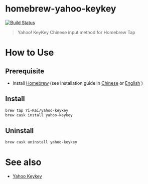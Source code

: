 # homebrew-yahoo-keykey

[![Build Status](https://travis-ci.org/Yi-Kai/homebrew-yahoo-keykey.svg?branch=master)](https://travis-ci.org/Yi-Kai/homebrew-yahoo-keykey)

> Yahoo! KeyKey Chinese input method for Homebrew Tap

# How to Use

## Prerequisite

 * Install [Homebrew](https://brew.sh/) (see installation guide in [Chinese](https://brew.sh/index_zh-tw) or [English](https://brew.sh/) )

## Install

```bash
brew tap Yi-Kai/yahoo-keykey
brew cask install yahoo-keykey 
```

## Uninstall

```bash
brew cask uninstall yahoo-keykey
```

# See also

 * [Yahoo Keykey](https://github.com/Yi-Kai/YahooKeyKey)
